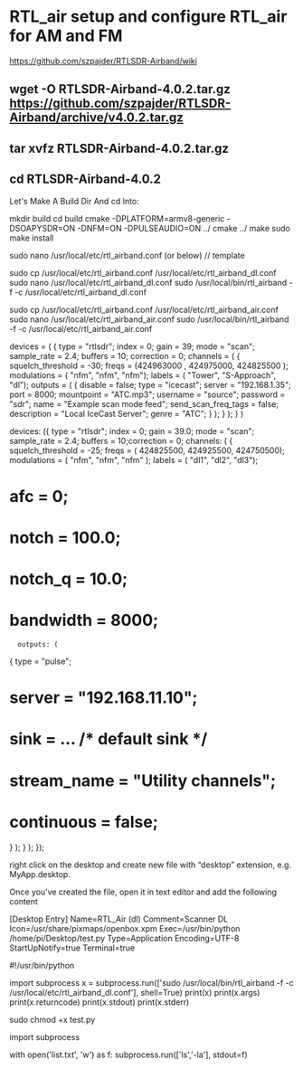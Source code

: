 # RTL_air setup and configure RTL_air for AM and FM
https://github.com/szpajder/RTLSDR-Airband/wiki



## wget -O RTLSDR-Airband-4.0.2.tar.gz https://github.com/szpajder/RTLSDR-Airband/archive/v4.0.2.tar.gz
## tar xvfz RTLSDR-Airband-4.0.2.tar.gz
## cd RTLSDR-Airband-4.0.2
Let's Make A Build Dir And cd Into: 

mkdir build
cd build
cmake -DPLATFORM=armv8-generic -DSOAPYSDR=ON -DNFM=ON -DPULSEAUDIO=ON ../
cmake ../
make
sudo make install


sudo nano /usr/local/etc/rtl_airband.conf (or below) // template

sudo cp /usr/local/etc/rtl_airband.conf /usr/local/etc/rtl_airband_dl.conf
sudo nano /usr/local/etc/rtl_airband_dl.conf
sudo /usr/local/bin/rtl_airband -f -c /usr/local/etc/rtl_airband_dl.conf

sudo cp /usr/local/etc/rtl_airband.conf /usr/local/etc/rtl_airband_air.conf
sudo nano /usr/local/etc/rtl_airband_air.conf
sudo /usr/local/bin/rtl_airband -f -c /usr/local/etc/rtl_airband_air.conf



devices = ( { type = "rtlsdr"; index = 0; gain = 39; mode = "scan"; sample_rate = 2.4; buffers = 10; correction = 0; channels = ( { squelch_threshold = -30; freqs = (424963000 , 424975000, 424825500 ); modulations = ( "nfm", "nfm", "nfm"); labels = ( "Tower", "S-Approach", "dl"); outputs = ( { disable = false; type = "icecast"; server = "192.168.1.35"; port = 8000; mountpoint = "ATC.mp3"; username = "source"; password = "sdr"; name = "Example scan mode feed"; send_scan_freq_tags = false; description = "Local IceCast Server"; genre = "ATC"; } ); } ); } )


devices:
({
  type = "rtlsdr";
  index = 0;
  gain = 39.0;
  mode = "scan";
  sample_rate = 2.4;
  buffers = 10;correction = 0;
  channels: (
    {
      squelch_threshold = -25;
      freqs = ( 424825500, 424925500, 424750500);
      modulations = ( "nfm", "nfm", "nfm" );
      labels = ( "dl1", "dl2", "dl3");
#     afc = 0;
#     notch = 100.0;
#     notch_q = 10.0;
#     bandwidth = 8000;
      outputs: (
  {
    type = "pulse";
#   server = "192.168.11.10";
#   sink = ... /* default sink */
#   stream_name = "Utility channels";
#   continuous = false;
  }
);
    }
  );
});



right click on the desktop and create new file with “desktop” extension, e.g. MyApp.desktop.

Once you’ve created the file, open it in text editor and add the following content

[Desktop Entry]
Name=RTL_Air (dl)
Comment=Scanner DL
Icon=/usr/share/pixmaps/openbox.xpm
Exec=/usr/bin/python /home/pi/Desktop/test.py
Type=Application
Encoding=UTF-8
StartUpNotify=true
Terminal=true

#!/usr/bin/python

import subprocess
x = subprocess.run(['sudo /usr/local/bin/rtl_airband -f -c /usr/local/etc/rtl_airband_dl.conf'], shell=True)
print(x)
print(x.args)
print(x.returncode)
print(x.stdout)
print(x.stderr)

sudo chmod +x test.py

import subprocess

with open('list.txt', 'w') as f:
    subprocess.run(['ls','-la'], stdout=f)
   


